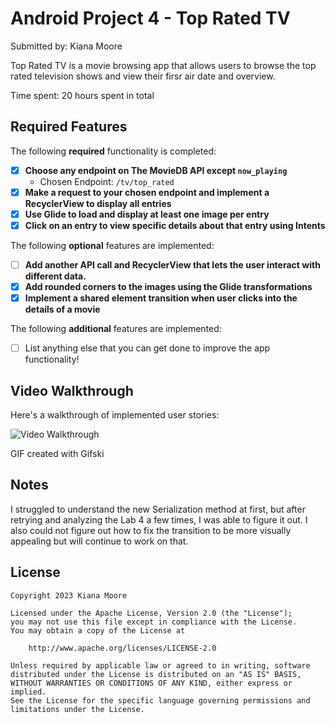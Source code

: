 # Android Project 4 - Top Rated TV

Submitted by: Kiana Moore

Top Rated TV is a movie browsing app that allows users to browse the top rated television shows and view their firsr air date and overview.

Time spent: 20 hours spent in total

## Required Features

The following **required** functionality is completed:

- [X] **Choose any endpoint on The MovieDB API except `now_playing`**
  - Chosen Endpoint: `/tv/top_rated`
- [X] **Make a request to your chosen endpoint and implement a RecyclerView to display all entries**
- [X] **Use Glide to load and display at least one image per entry**
- [X] **Click on an entry to view specific details about that entry using Intents**

The following **optional** features are implemented:

- [ ] **Add another API call and RecyclerView that lets the user interact with different data.** 
- [X] **Add rounded corners to the images using the Glide transformations**
- [X] **Implement a shared element transition when user clicks into the details of a movie**

The following **additional** features are implemented:

- [ ] List anything else that you can get done to improve the app functionality!

## Video Walkthrough

Here's a walkthrough of implemented user stories:

<img src='https://imgur.com/2ejpwqh.gif' title='Video Walkthrough' width='' alt='Video Walkthrough' />

<!-- Replace this with whatever GIF tool you used! -->
GIF created with Gifski  
<!-- Recommended tools:
[Kap](https://getkap.co/) for macOS
[ScreenToGif](https://www.screentogif.com/) for Windows
[peek](https://github.com/phw/peek) for Linux. -->

## Notes

I struggled to understand the new Serialization method at first, but after retrying and analyzing the Lab 4 a few times, I was able to figure it out. I also could not figure out how to fix the transition to be more visually appealing but will continue to work on that.

## License

    Copyright 2023 Kiana Moore

    Licensed under the Apache License, Version 2.0 (the "License");
    you may not use this file except in compliance with the License.
    You may obtain a copy of the License at

        http://www.apache.org/licenses/LICENSE-2.0

    Unless required by applicable law or agreed to in writing, software
    distributed under the License is distributed on an "AS IS" BASIS,
    WITHOUT WARRANTIES OR CONDITIONS OF ANY KIND, either express or implied.
    See the License for the specific language governing permissions and
    limitations under the License.
